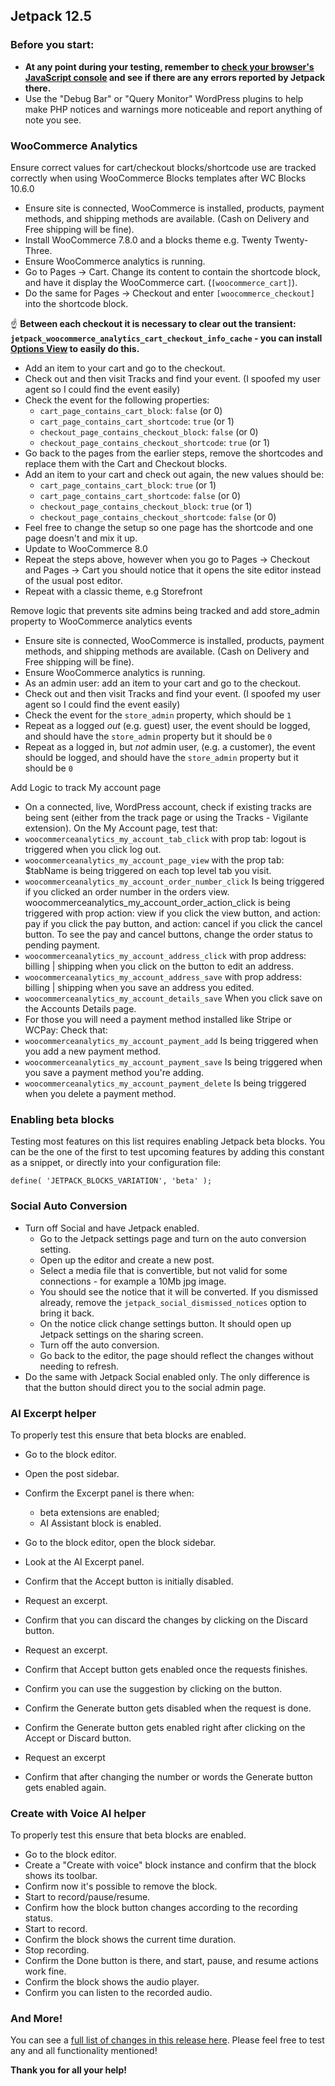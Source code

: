 ## Jetpack 12.5

### Before you start:

- **At any point during your testing, remember to [check your browser's JavaScript console](https://wordpress.org/support/article/using-your-browser-to-diagnose-javascript-errors/#step-3-diagnosis) and see if there are any errors reported by Jetpack there.**
- Use the "Debug Bar" or "Query Monitor" WordPress plugins to help make PHP notices and warnings more noticeable and report anything of note you see.

### WooCommerce Analytics

Ensure correct values for cart/checkout blocks/shortcode use are tracked correctly when using WooCommerce Blocks templates after WC Blocks 10.6.0
- Ensure site is connected, WooCommerce is installed, products, payment methods, and shipping methods are available. (Cash on Delivery and Free shipping will be fine).
- Install WooCommerce 7.8.0 and a blocks theme e.g. Twenty Twenty-Three.
- Ensure WooCommerce analytics is running.
- Go to Pages -> Cart. Change its content to contain the shortcode block, and have it display the WooCommerce cart. (`[woocommerce_cart]`).
- Do the same for Pages -> Checkout and enter `[woocommerce_checkout]` into the shortcode block.

☝️ **Between each checkout it is necessary to clear out the transient: `jetpack_woocommerce_analytics_cart_checkout_info_cache` - you can install [Options View](https://wordpress.org/plugins/options-view/) to easily do this.**

- Add an item to your cart and go to the checkout.
- Check out and then visit Tracks and find your event. (I spoofed my user agent so I could find the event easily)
- Check the event for the following properties:
  - `cart_page_contains_cart_block`: `false` (or 0)
  - `cart_page_contains_cart_shortcode`: `true` (or 1)
  - `checkout_page_contains_checkout_block`: `false` (or 0)
  - `checkout_page_contains_checkout_shortcode`: `true` (or 1)
- Go back to the pages from the earlier steps, remove the shortcodes and replace them with the Cart and Checkout blocks.
- Add an item to your cart and check out again, the new values should be:
  - `cart_page_contains_cart_block`: `true` (or 1)
  - `cart_page_contains_cart_shortcode`: `false` (or 0)
  - `checkout_page_contains_checkout_block`: `true` (or 1)
  - `checkout_page_contains_checkout_shortcode`: `false` (or 0)
- Feel free to change the setup so one page has the shortcode and one page doesn't and mix it up.
- Update to WooCommerce 8.0
- Repeat the steps above, however when you go to Pages -> Checkout and Pages -> Cart you should notice that it opens the site editor instead of the usual post editor.
- Repeat with a classic theme, e.g Storefront

Remove logic that prevents site admins being tracked and add store_admin property to WooCommerce analytics events
- Ensure site is connected, WooCommerce is installed, products, payment methods, and shipping methods are available. (Cash on Delivery and Free shipping will be fine).
- Ensure WooCommerce analytics is running.
- As an admin user: add an item to your cart and go to the checkout.
- Check out and then visit Tracks and find your event. (I spoofed my user agent so I could find the event easily)
- Check the event for the `store_admin` property, which should be `1`
- Repeat as a logged _out_ (e.g. guest) user, the event should be logged, and should have the `store_admin` property but it should be `0`
- Repeat as a logged in, but _not_ admin user, (e.g. a customer), the event should be logged, and should have the `store_admin` property but it should be `0`

Add Logic to track My account page
- On a connected, live, WordPress account, check if existing tracks are being sent (either from the track page or using the Tracks - Vigilante extension).
On the My Account page, test that:
- `woocommerceanalytics_my_account_tab_click` with prop tab: logout is triggered when you click log out.
- `woocommerceanalytics_my_account_page_view` with the prop tab: $tabName is being triggered on each top level tab you visit.
- `woocommerceanalytics_my_account_order_number_click` Is being triggered if you clicked an order number in the orders view.
woocommerceanalytics_my_account_order_action_click is being triggered with prop action: view if you click the view button, and action: pay if you click the pay button, and action: cancel if you click the cancel button.
To see the pay and cancel buttons, change the order status to pending payment.
- `woocommerceanalytics_my_account_address_click` with prop address: billing | shipping when you click on the button to edit an address.
- `woocommerceanalytics_my_account_address_save` with prop address: billing | shipping when you save an address you edited.
- `woocommerceanalytics_my_account_details_save` When you click save on the Accounts Details page.
- For those you will need a payment method installed like Stripe or WCPay:
Check that:
- `woocommerceanalytics_my_account_payment_add` Is being triggered when you add a new payment method.
- `woocommerceanalytics_my_account_payment_save` Is being triggered when you save a payment method you're adding.
- `woocommerceanalytics_my_account_payment_delete` Is being triggered when you delete a payment method.

### Enabling beta blocks

Testing most features on this list requires enabling Jetpack beta blocks. You can be the one of the first to test upcoming features by adding this constant as a snippet, or directly into your configuration file:

```
define( 'JETPACK_BLOCKS_VARIATION', 'beta' );
```

### Social Auto Conversion

- Turn off Social and have Jetpack enabled.
  - Go to the Jetpack settings page and turn on the auto conversion setting.
  - Open up the editor and create a new post.
  - Select a media file that is convertible, but not valid for some connections - for example a 10Mb jpg image.
  - You should see the notice that it will be converted. If you dismissed already, remove the `jetpack_social_dismissed_notices` option to bring it back.
  - On the notice click change settings button. It should open up Jetpack settings on the sharing screen.
  - Turn off the auto conversion.
  - Go back to the editor, the page should reflect the changes without needing to refresh.
- Do the same with Jetpack Social enabled only. The only difference is that the button should direct you to the social admin page.

### AI Excerpt helper

To properly test this ensure that beta blocks are enabled.

- Go to the block editor.
- Open the post sidebar.
- Confirm the Excerpt panel is there when:
  -	beta extensions are enabled;
  - AI Assistant block is enabled.

- Go to the block editor, open the block sidebar.
- Look at the AI Excerpt panel.
- Confirm that the Accept button is initially disabled.
- Request an excerpt.
- Confirm that you can discard the changes by clicking on the Discard button.
- Request an excerpt.
- Confirm that Accept button gets enabled once the requests finishes.
- Confirm you can use the suggestion by clicking on the button.
- Confirm the Generate button gets disabled when the request is done.
- Confirm the Generate button gets enabled right after clicking on the Accept or Discard button.
- Request an excerpt
- Confirm that after changing the number or words the Generate button gets enabled again.

### Create with Voice AI helper

To properly test this ensure that beta blocks are enabled.

- Go to the block editor.
- Create a "Create with voice" block instance and confirm that the block shows its toolbar.
- Confirm now it's possible to remove the block.
- Start to record/pause/resume.
- Confirm how the block button changes according to the recording status.
- Start to record.
- Confirm the block shows the current time duration.
- Stop recording.
- Confirm the Done button is there, and start, pause, and resume actions work fine.
- Confirm the block shows the audio player.
- Confirm you can listen to the recorded audio.

### And More!

You can see a [full list of changes in this release here](https://github.com/Automattic/jetpack-production/blob/trunk/CHANGELOG.md). Please feel free to test any and all functionality mentioned!

**Thank you for all your help!**
